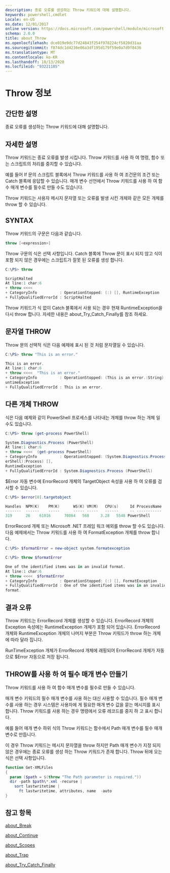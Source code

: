 ```yaml
---
description: 종료 오류를 생성하는 Throw 키워드에 대해 설명합니다.
keywords: powershell,cmdlet
Locale: en-US
ms.date: 12/01/2017
online version: https://docs.microsoft.com/powershell/module/microsoft.powershell.core/about/about_throw?view=powershell-6&WT.mc_id=ps-gethelp
schema: 2.0.0
title: about_Throw
ms.openlocfilehash: dce019e9dc77d24843f254f978224cf5820d31aa
ms.sourcegitcommit: f874dc1d4236e06a3df195d179f59e0a7d9f8436
ms.translationtype: MT
ms.contentlocale: ko-KR
ms.lasthandoff: 10/13/2020
ms.locfileid: "93221105"
---
```

# <a name="about-throw"></a>Throw 정보

## <a name="short-description"></a>간단한 설명
종료 오류를 생성하는 Throw 키워드에 대해 설명합니다.

## <a name="long-description"></a>자세한 설명

Throw 키워드는 종료 오류를 발생 시킵니다. Throw 키워드를 사용 하 여 명령, 함수 또는 스크립트의 처리를 중지할 수 있습니다.

예를 들어 If 문의 스크립트 블록에서 Throw 키워드를 사용 하 여 조건문의 조건 또는 Catch 블록에 응답할 수 있습니다. 매개 변수 선언에서 Throw 키워드를 사용 하 여 함수 매개 변수를 필수로 만들 수도 있습니다.

Throw 키워드는 사용자 메시지 문자열 또는 오류를 발생 시킨 개체와 같은 모든 개체를 throw 할 수 있습니다.

## <a name="syntax"></a>SYNTAX

Throw 키워드의 구문은 다음과 같습니다.

```powershell
throw [<expression>]
```

Throw 구문의 식은 선택 사항입니다. Catch 블록에 Throw 문이 표시 되지 않고 식이 포함 되지 않은 경우에는 스크립트가 잘못 된 오류를 생성 합니다.

```powershell
C:\PS> throw

ScriptHalted
At line:1 char:6
+ throw <<<<
+ CategoryInfo          : OperationStopped: (:) [], RuntimeException
+ FullyQualifiedErrorId : ScriptHalted
```

Throw 키워드가 식 없이 Catch 블록에서 사용 되는 경우 현재 RuntimeException을 다시 throw 합니다. 자세한 내용은 about_Try_Catch_Finally를 참조 하세요.

## <a name="throwing-a-string"></a>문자열 THROW

Throw 문의 선택적 식은 다음 예제에 표시 된 것 처럼 문자열일 수 있습니다.

```powershell
C:\PS> throw "This is an error."

This is an error.
At line:1 char:6
+ throw <<<<  "This is an error."
+ CategoryInfo          : OperationStopped: (This is an error.:String) [], R
untimeException
+ FullyQualifiedErrorId : This is an error.
```

## <a name="throwing-other-objects"></a>다른 개체 THROW

식은 다음 예제와 같이 PowerShell 프로세스를 나타내는 개체를 throw 하는 개체 일 수도 있습니다.

```powershell
C:\PS> throw (get-process PowerShell)

System.Diagnostics.Process (PowerShell)
At line:1 char:6
+ throw <<<<  (get-process PowerShell)
+ CategoryInfo          : OperationStopped: (System.Diagnostics.Process (Pow
erShell):Process) [],
RuntimeException
+ FullyQualifiedErrorId : System.Diagnostics.Process (PowerShell)
```

$Error 자동 변수에 ErrorRecord 개체의 TargetObject 속성을 사용 하 여 오류를 검사할 수 있습니다.

```powershell
C:\PS> $error[0].targetobject

Handles  NPM(K)    PM(K)      WS(K) VM(M)   CPU(s)     Id ProcessName
-------  ------    -----      ----- -----   ------     -- -----------
319      26    61016      70864   568     3.28   5548 PowerShell
```

ErrorRecord 개체 또는 Microsoft .NET 프레임 워크 예외를 throw 할 수도 있습니다. 다음 예제에서는 Throw 키워드를 사용 하 여 FormatException 개체를 throw 합니다.

```powershell
C:\PS> $formatError = new-object system.formatexception

C:\PS> throw $formatError

One of the identified items was in an invalid format.
At line:1 char:6
+ throw <<<<  $formatError
+ CategoryInfo          : OperationStopped: (:) [], FormatException
+ FullyQualifiedErrorId : One of the identified items was in an invalid
format.
```

## <a name="resulting-error"></a>결과 오류

Throw 키워드는 ErrorRecord 개체를 생성할 수 있습니다. ErrorRecord 개체의 Exception 속성에는 RuntimeException 개체가 포함 되어 있습니다. ErrorRecord 개체와 RuntimeException 개체의 나머지 부분은 Throw 키워드가 throw 하는 개체에 따라 달라 집니다.

RunTimeException 개체가 ErrorRecord 개체에 래핑되어 ErrorRecord 개체가 자동으로 $Error 자동으로 저장 됩니다.

## <a name="using-throw-to-create-a-mandatory-parameter"></a>THROW를 사용 하 여 필수 매개 변수 만들기

Throw 키워드를 사용 하 여 함수 매개 변수를 필수로 만들 수 있습니다.

매개 변수 키워드의 필수 매개 변수를 사용 하는 대신 사용할 수 있습니다. 필수 매개 변수를 사용 하는 경우 시스템은 사용자에 게 필요한 매개 변수 값을 묻는 메시지를 표시 합니다. Throw 키워드를 사용 하는 경우 명령에서 오류 레코드를 중지 하 고 표시 합니다.

예를 들어 매개 변수 하위 식의 Throw 키워드는 함수에서 Path 매개 변수를 필수 매개 변수로 만듭니다.

이 경우 Throw 키워드는 메시지 문자열을 throw 하지만 Path 매개 변수가 지정 되지 않은 경우에는 종료 오류를 생성 하는 Throw 키워드가 존재 합니다. Throw 뒤에 오는 식은 선택 사항입니다.

```powershell
function Get-XMLFiles
{
  param ($path = $(throw "The Path parameter is required."))
  dir -path $path\*.xml -recurse |
    sort lastwritetime |
      ft lastwritetime, attributes, name  -auto
}
```

## <a name="see-also"></a>참고 항목

[about_Break](about_Break.md)

[about_Continue](about_Continue.md)

[about_Scopes](about_Scopes.md)

[about_Trap](about_Trap.md)

[about_Try_Catch_Finally](about_Try_Catch_Finally.md)

